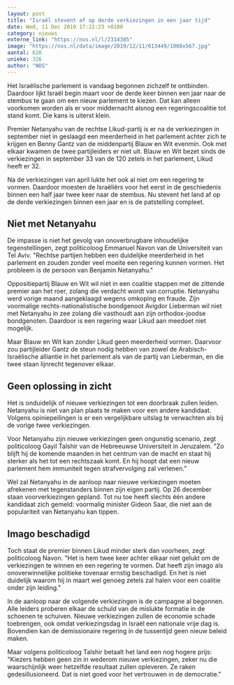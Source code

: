 ```yaml
---
layout: post
title: "Israël stevent af op derde verkiezingen in een jaar tijd"
date: Wed, 11 Dec 2019 17:22:23 +0100
category: nieuws
externe_link: "https://nos.nl/l/2314305"
image: "https://nos.nl/data/image/2019/12/11/613449/1008x567.jpg"
aantal: 620
unieke: 326
author: "NOS"
---
```


<p>Het Israëlische parlement is vandaag begonnen zichzelf te ontbinden. Daardoor lijkt Israël begin maart voor de derde keer binnen een jaar naar de stembus te gaan om een nieuw parlement te kiezen. Dat kan alleen voorkomen worden als er voor middernacht alsnog een regeringscoalitie tot stand komt. Die kans is uiterst klein.</p>
<p>Premier Netanyahu van de rechtse Likud-partij is er na de verkiezingen in september niet in geslaagd een meerderheid in het parlement achter zich te krijgen en Benny Gantz van de middenpartij Blauw en Wit evenmin. Ook met elkaar kwamen de twee partijleiders er niet uit. Blauw en Wit bezet sinds de verkiezingen in september 33 van de 120 zetels in het parlement, Likud heeft er 32.</p>
<p>Na de verkiezingen van april lukte het ook al niet om een regering te vormen. Daardoor moesten de Israëliërs voor het eerst in de geschiedenis binnen een half jaar twee keer naar de stembus. Nu stevent het land af op de derde verkiezingen binnen een jaar en is de patstelling compleet.</p>
<h2>Niet met Netanyahu</h2>
<p>De impasse is niet het gevolg van onoverbrugbare inhoudelijke tegenstellingen, zegt politicoloog Emmanuel Navon van de Universiteit van Tel Aviv. "Rechtse partijen hebben een duidelijke meerderheid in het parlement en zouden zonder veel moeite een regering kunnen vormen. Het probleem is de persoon van Benjamin Netanyahu."</p>
<p>Oppositiepartij Blauw en Wit wil niet in een coalitie stappen met de zittende premier aan het roer, zolang die verdacht wordt van corruptie. Netanyahu werd vorige maand aangeklaagd wegens omkoping en fraude. Zijn voormalige rechts-nationalistische bondgenoot Avigdor Lieberman wil niet met Netanyahu in zee zolang die vasthoudt aan zijn orthodox-joodse bondgenoten. Daardoor is een regering waar Likud aan meedoet niet mogelijk.</p>
<p>Maar Blauw en Wit kan zonder Likud geen meerderheid vormen. Daarvoor zou partijleider Gantz de steun nodig hebben van zowel de Arabisch-Israëlische alliantie in het parlement als van de partij van Lieberman, en die twee staan lijnrecht tegenover elkaar.</p>
<h2>Geen oplossing in zicht</h2>
<p>Het is onduidelijk of nieuwe verkiezingen tot een doorbraak zullen leiden. Netanyahu is niet van plan plaats te maken voor een andere kandidaat. Volgens opiniepeilingen is er een vergelijkbare uitslag te verwachten als bij de vorige twee verkiezingen.</p>
<p>Voor Netanyahu zijn nieuwe verkiezingen geen ongunstig scenario, zegt politicoloog Gayil Talshir van de Hebreeuwse Universiteit in Jeruzalem. "Zo blijft hij de komende maanden in het centrum van de macht en staat hij sterker als het tot een rechtszaak komt. En hij hoopt dat een nieuw parlement hem immuniteit tegen strafvervolging zal verlenen."</p>
<p>Wel zal Netanyahu in de aanloop naar nieuwe verkiezingen moeten afrekenen met tegenstanders binnen zijn eigen partij. Op 26 december staan voorverkiezingen gepland. Tot nu toe heeft slechts één andere kandidaat zich gemeld: voormalig minister Gideon Saar, die niet aan de populariteit van Netanyahu kan tippen.</p>
<h2>Imago beschadigd</h2>
<p>Toch staat de premier binnen Likud minder sterk dan voorheen, zegt politicoloog Navon. "Het is hem twee keer achter elkaar niet gelukt om de verkiezingen te winnen en een regering te vormen. Dat heeft zijn imago als onoverwinnelijke politieke tovenaar ernstig beschadigd. En het is niet duidelijk waarom hij in maart wel genoeg zetels zal halen voor een coalitie onder zijn leiding."</p>
<p>In de aanloop naar de volgende verkiezingen is de campagne al begonnen. Alle leiders proberen elkaar de schuld van de mislukte formatie in de schoenen te schuiven. Nieuwe verkiezingen zullen de economie schade toebrengen, ook omdat verkiezingsdag in Israël een nationale vrije dag is. Bovendien kan de demissionaire regering in de tussentijd geen nieuw beleid maken.</p>
<p>Maar volgens politicoloog Talshir betaalt het land een nog hogere prijs: "Kiezers hebben geen zin in wederom nieuwe verkiezingen, zeker nu die waarschijnlijk weer hetzelfde resultaat zullen opleveren. Ze raken gedesillusioneerd. Dat is niet goed voor het vertrouwen in de democratie."</p>
